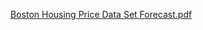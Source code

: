 [Boston Housing Price Data Set Forecast.pdf](https://github.com/lz7626/liyuanzhuproject2/files/8643779/Boston.Housing.Price.Data.Set.Forecast.pdf)

